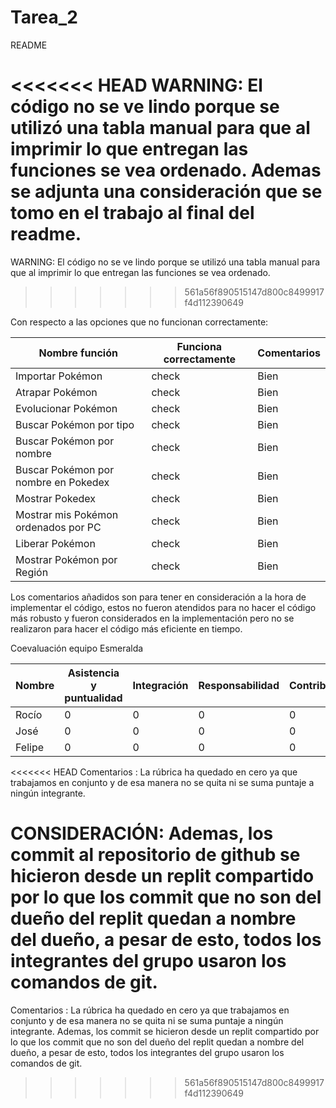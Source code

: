 # Tarea_2
README 

<<<<<<< HEAD
WARNING: El código no se ve lindo porque se utilizó una tabla manual para que al imprimir lo que entregan las funciones se vea ordenado. Ademas se adjunta una consideración que se tomo en el trabajo al final del readme.
=======
WARNING: El código no se ve lindo porque se utilizó una tabla manual para que al imprimir lo que entregan las funciones se vea ordenado.
>>>>>>> 561a56f890515147d800c8499917f4d112390649

Con respecto a las opciones que no funcionan correctamente:

Nombre función | Funciona correctamente | Comentarios |
----- | ------------------------ | ----------- |
Importar Pokémon | check | Bien |
Atrapar Pokémon | check | Bien |
Evolucionar Pokémon | check | Bien |
Buscar Pokémon por tipo | check | Bien |
Buscar Pokémon por nombre | check | Bien |
Buscar Pokémon por nombre en Pokedex | check | Bien |
Mostrar Pokedex | check | Bien|
Mostrar mis Pokémon ordenados por PC | check | Bien |
Liberar Pokémon | check | Bien |
Mostrar Pokémon por Región | check | Bien |

Los comentarios añadidos son para tener en consideración a la hora de implementar el código, estos no fueron atendidos para no hacer el código más robusto y fueron considerados en la implementación pero no se realizaron para hacer el código más eficiente en tiempo.

Coevaluación equipo Esmeralda

Nombre | Asistencia y puntualidad | Integración | Responsabilidad | Contribución | 
------ | ------------------------ | ----------- | --------------- | ------------ |
Rocío | 0 | 0 | 0 | 0 |
José | 0 | 0 | 0 | 0 |
Felipe | 0 | 0 | 0 | 0 |

<<<<<<< HEAD
Comentarios : La rúbrica ha quedado en cero ya que trabajamos en conjunto y de esa manera no se quita ni se suma puntaje a ningún integrante. 

CONSIDERACIÓN: Ademas, los commit al repositorio de github se hicieron desde un replit compartido por lo que los commit que no son del dueño del replit quedan a nombre del dueño, a pesar de esto, todos los integrantes del grupo usaron los comandos de git.
=======
Comentarios : La rúbrica ha quedado en cero ya que trabajamos en conjunto y de esa manera no se quita ni se suma puntaje a ningún integrante. Ademas, los commit se hicieron desde un replit compartido por lo que los commit que no son del dueño del replit quedan a nombre del dueño, a pesar de esto, todos los integrantes del grupo usaron los comandos de git.
>>>>>>> 561a56f890515147d800c8499917f4d112390649
